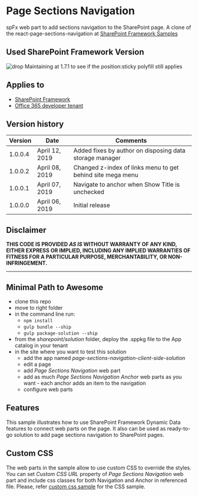 # Page Sections Navigation

spFx web part to add sections navigation to the SharePoint page. A clone of the react-page-sections-navigation at [SharePoint Framework Samples](https://github.com/SharePoint/sp-dev-fx-webparts/tree/master/samples/react-page-sections-navigation)

## Used SharePoint Framework Version

![drop](https://img.shields.io/badge/drop-1.7.1-green.svg)
Maintaining at 1.7.1 to see if the position:sticky polyfill still applies

## Applies to

- [SharePoint Framework](http://dev.office.com/sharepoint/docs/spfx/sharepoint-framework-overview)
- [Office 365 developer tenant](http://dev.office.com/sharepoint/docs/spfx/set-up-your-developer-tenant)

## Version history

| Version | Date           | Comments                                                   |
| ------- | -------------- | ---------------------------------------------------------- |
| 1.0.0.4 | April 12, 2019 | Added fixes by author on disposing data storage manager    |
| 1.0.0.2 | April 08, 2019 | Changed z-index of links menu to get behind site mega menu |
| 1.0.0.1 | April 07, 2019 | Navigate to anchor when Show Title is unchecked            |
| 1.0.0.0 | April 06, 2019 | Initial release                                            |

## Disclaimer

**THIS CODE IS PROVIDED _AS IS_ WITHOUT WARRANTY OF ANY KIND, EITHER EXPRESS OR IMPLIED, INCLUDING ANY IMPLIED WARRANTIES OF FITNESS FOR A PARTICULAR PURPOSE, MERCHANTABILITY, OR NON-INFRINGEMENT.**

---

## Minimal Path to Awesome

- clone this repo
- move to right folder
- in the command line run:
  - `npm install`
  - `gulp bundle --ship`
  - `gulp package-solution --ship`
- from the _sharepoint/solution_ folder, deploy the .sppkg file to the App catalog in your tenant
- in the site where you want to test this solution
  - add the app named _page-sections-navigation-client-side-solution_
  - edit a page
  - add _Page Sections Navigation_ web part
  - add as much _Page Sections Navigation Anchor_ web parts as you want - each anchor adds an item to the navigation
  - configure web parts

## Features

This sample illustrates how to use SharePoint Framework Dynamic Data features to connect web parts on the page.
It also can be used as ready-to-go solution to add page sections navigation to SharePoint pages.

## Custom CSS

The web parts in the sample allow to use custom CSS to override the styles. You can set _Custom CSS URL_ property of _Page Sections Navigation_ web part and include css classes for both Navigation and Anchor in referenced file.
Please, refer [custom css sample](./assets/psn-custom.css) for the CSS sample.
